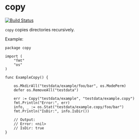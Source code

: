 # copy
[![Build Status](https://travis-ci.org/otiai10/copy.svg?branch=master)](https://travis-ci.org/otiai10/copy)

`copy` copies directories recursively.

Example:
```
package copy

import (
	"fmt"
	"os"
)

func ExampleCopy() {

	os.MkdirAll("testdata/example/foo/bar", os.ModePerm)
	defer os.RemoveAll("testdata")

	err := Copy("testdata/example", "testdata/example.copy")
	fmt.Println("Error:", err)
	info, _ := os.Stat("testdata/example.copy/foo/bar")
	fmt.Println("IsDir:", info.IsDir())

	// Output:
	// Error: <nil>
	// IsDir: true
}
```
